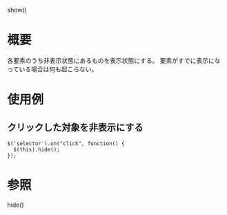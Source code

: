 show()

# 概要
各要素のうち非表示状態にあるものを表示状態にする。
要素がすでに表示になっている場合は何も起こらない。

# 使用例
## クリックした対象を非表示にする
    $('selector').on("click", function() {
      $(this).hide();
    });

# 参照
hide()

